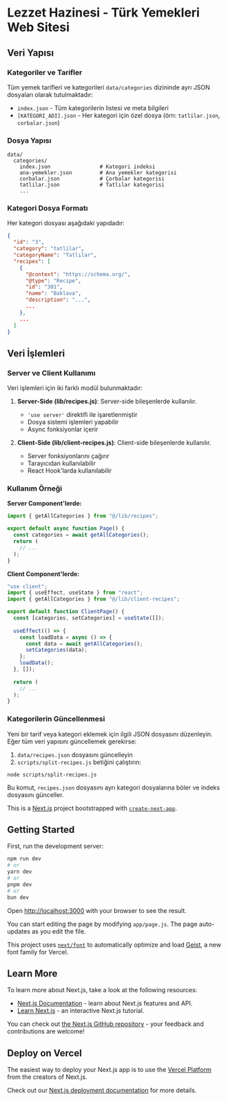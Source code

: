 # Lezzet Hazinesi - Türk Yemekleri Web Sitesi

## Veri Yapısı

### Kategoriler ve Tarifler

Tüm yemek tarifleri ve kategorileri `data/categories` dizininde ayrı JSON dosyaları olarak tutulmaktadır:

- `index.json` - Tüm kategorilerin listesi ve meta bilgileri
- `[KATEGORI_ADI].json` - Her kategori için özel dosya (örn: `tatlilar.json`, `corbalar.json`)

### Dosya Yapısı

```
data/
  categories/
    index.json                # Kategori indeksi
    ana-yemekler.json         # Ana yemekler kategorisi
    corbalar.json             # Çorbalar kategorisi
    tatlilar.json             # Tatlılar kategorisi
    ...
```

### Kategori Dosya Formatı

Her kategori dosyası aşağıdaki yapıdadır:

```json
{
  "id": "3",
  "category": "tatlilar",
  "categoryName": "Tatlılar",
  "recipes": [
    {
      "@context": "https://schema.org/",
      "@type": "Recipe",
      "id": "301",
      "name": "Baklava",
      "description": "...",
      ...
    },
    ...
  ]
}
```

## Veri İşlemleri

### Server ve Client Kullanımı

Veri işlemleri için iki farklı modül bulunmaktadır:

1. **Server-Side (lib/recipes.js)**: Server-side bileşenlerde kullanılır.
   - `'use server'` direktifi ile işaretlenmiştir
   - Dosya sistemi işlemleri yapabilir
   - Async fonksiyonlar içerir

2. **Client-Side (lib/client-recipes.js)**: Client-side bileşenlerde kullanılır.
   - Server fonksiyonlarını çağırır
   - Tarayıcıdan kullanılabilir
   - React Hook'larda kullanılabilir

### Kullanım Örneği

**Server Component'lerde:**
```jsx
import { getAllCategories } from "@/lib/recipes";

export default async function Page() {
  const categories = await getAllCategories();
  return (
    // ...
  );
}
```

**Client Component'lerde:**
```jsx
"use client";
import { useEffect, useState } from "react";
import { getAllCategories } from "@/lib/client-recipes";

export default function ClientPage() {
  const [categories, setCategories] = useState([]);
  
  useEffect(() => {
    const loadData = async () => {
      const data = await getAllCategories();
      setCategories(data);
    };
    loadData();
  }, []);
  
  return (
    // ...
  );
}
```

### Kategorilerin Güncellenmesi

Yeni bir tarif veya kategori eklemek için ilgili JSON dosyasını düzenleyin. Eğer tüm veri yapısını güncellemek gerekirse:

1. `data/recipes.json` dosyasını güncelleyin
2. `scripts/split-recipes.js` betiğini çalıştırın:

```
node scripts/split-recipes.js
```

Bu komut, `recipes.json` dosyasını ayrı kategori dosyalarına böler ve indeks dosyasını günceller.

This is a [Next.js](https://nextjs.org) project bootstrapped with [`create-next-app`](https://github.com/vercel/next.js/tree/canary/packages/create-next-app).

## Getting Started

First, run the development server:

```bash
npm run dev
# or
yarn dev
# or
pnpm dev
# or
bun dev
```

Open [http://localhost:3000](http://localhost:3000) with your browser to see the result.

You can start editing the page by modifying `app/page.js`. The page auto-updates as you edit the file.

This project uses [`next/font`](https://nextjs.org/docs/app/building-your-application/optimizing/fonts) to automatically optimize and load [Geist](https://vercel.com/font), a new font family for Vercel.

## Learn More

To learn more about Next.js, take a look at the following resources:

- [Next.js Documentation](https://nextjs.org/docs) - learn about Next.js features and API.
- [Learn Next.js](https://nextjs.org/learn) - an interactive Next.js tutorial.

You can check out [the Next.js GitHub repository](https://github.com/vercel/next.js) - your feedback and contributions are welcome!

## Deploy on Vercel

The easiest way to deploy your Next.js app is to use the [Vercel Platform](https://vercel.com/new?utm_medium=default-template&filter=next.js&utm_source=create-next-app&utm_campaign=create-next-app-readme) from the creators of Next.js.

Check out our [Next.js deployment documentation](https://nextjs.org/docs/app/building-your-application/deploying) for more details.
